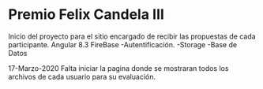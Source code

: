 # Premio Felix Candela III

Inicio del proyecto para el sitio encargado de recibir las propuestas de cada participante.
Angular 8.3
FireBase
 -Autentificación.
 -Storage
 -Base de Datos

17-Marzo-2020
Falta iniciar la pagina donde se mostraran todos los archivos de cada usuario para su evaluación.
